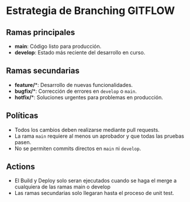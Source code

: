 # Estrategia de Branching GITFLOW 

## Ramas principales
- **main**: Código listo para producción.
- **develop**: Estado más reciente del desarrollo en curso.

## Ramas secundarias
- **feature/***: Desarrollo de nuevas funcionalidades.
- **bugfix/***: Corrección de errores en `develop` o `main`.
- **hotfix/***: Soluciones urgentes para problemas en producción.

## Políticas
- Todos los cambios deben realizarse mediante pull requests.
- La rama `main` requiere al menos un aprobador y que todas las pruebas pasen.
- No se permiten commits directos en `main` ni `develop`.

## Actions
- El Build y Deploy solo seran ejecutados cuando se haga el merge a cualquiera de las ramas main o develop 
- Las ramas secundarias solo llegaran hasta el proceso de unit test.

